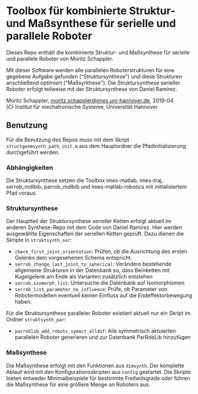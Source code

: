 # Toolbox für kombinierte Struktur- und Maßsynthese für serielle und parallele Roboter

Dieses Repo enthält die kombinierte Struktur- und Maßsynthese für serielle und parallele Roboter von Moritz Schappler.

Mit dieser Software werden alle parallelen Roboterstrukturen für eine gegebene Aufgabe gefunden ("Struktursynthese") und diese Strukturen anschließend optimiert ("Maßsynthese"). Die Struktursynthese serieller Roboter erfolgt teilweise mit der Struktursynthese von Daniel Ramirez.

Moritz Schappler, moritz.schappler@imes.uni-hannover.de, 2019-04  
(C) Institut für mechatronische Systeme, Universität Hannover

## Benutzung

Für die Benutzung des Repos muss mit dem Skript `structgeomsynth_path_init.m` aus dem Hauptordner die Pfadinitialisierung durchgeführt werden.

### Abhängigkeiten

Die Struktursynthese setzen die Toolbox imes-matlab, imes-traj, serrob_mdlbib, parrob_mdlbib und imes-matlab-robotics mit initialisiertem Pfad voraus.

### Struktursynthese

Der Hauptteil der Struktursynthese serieller Ketten erfolgt aktuell im anderen Synthese-Repo mit dem Code von Daniel Ramirez. Hier werden ausgewählte Eigenschaften der seriellen Ketten geprüft. Dazu dienen die Skripte in `struktsynth_ser`:

* `check_first_joint_orientation`: Prüfen, ob die Ausrichtung des ersten Gelenks dem vorgesehenen Schema entspricht.
* `serrob_change_last_joint_to_spherical`: Verändere bestehende allgemeine Strukturen in der Datenbank so, dass Beinketten mit Kugelgelenk am Ende als Varianten zusätzlich entstehen
* `serrob_isomorph_list`: Untersuche die Datenbank auf Isomorphismen
* `serrob_list_parameter_no_influence`: Prüfe, ob Parameter von Robotermodellen eventuell keinen Einfluss auf die Endeffektorbewegung haben.

Für die Struktursynthese paralleler Roboter existiert aktuell nur ein Skript im Ordner `struktsynth_par`:

* `parroblib_add_robots_symact_alldof`: Alle symmetrisch aktuierten parallelen Roboter generieren und zur Datenbank ParRobLib hinzufügen

### Maßsynthese

Die Maßsynthese erfolgt mit den Funktionen aus `dimsynth`. Der komplette Ablauf wird mit den Konfigurationsskripten aus `config` gestartet. Die Skripte bieten entweder Minimalbeispiele für bestimmte Freiheitsgrade oder führen die Maßsynthese für eine größere Menge an Robotern aus.

